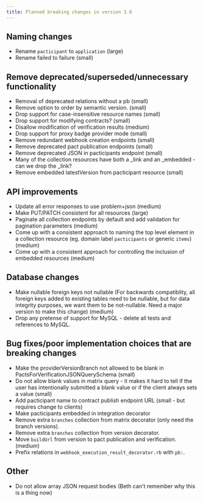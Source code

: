 ```yaml
---
title: Planned breaking changes in version 3.0
---
```


## Naming changes

* Rename `pacticipant` to `application` (large)
* Rename failed to failure (small)

## Remove deprecated/superseded/unnecessary functionality

* Removal of deprecated relations without a pb (small)
* Remove option to order by semantic version. (small)
* Drop support for case-insensitive resource names (small)
* Drop support for modifying contracts? (small)
* Disallow modification of verification results (medium)
* Drop support for proxy badge provider mode (small)
* Remove redundant webhook creation endpoints (small)
* Remove deprecated pact publication endpoints (small)
* Remove deprecated JSON in pacticipants endpoint (small)
* Many of the collection resources have both a _link and an _embedded - can we drop the _link?
* Remove embedded latestVersion from pacticipant resource (small)

## API improvements

* Update all error responses to use problem+json (medium)
* Make PUT/PATCH consistent for all resources (large)
* Paginate all collection endpoints by default and add validation for pagination parameters (medium)
* Come up with a consistent approach to naming the top level element in a collection resource (eg. domain label `pacticipants` or generic `items`) (medium)
* Come up with a consistent approach for controlling the inclusion of embedded resources (medium)


## Database changes

* Make nullable foreign keys not nullable (For backwards compatiblity, all foreign keys added to existing tables need to be nullable, but for data integrity purposes, we want them to be not-nullable. Need a major version to make this change) (medium)
* Drop any pretense of support for MySQL - delete all tests and references to MySQL.

## Bug fixes/poor implementation choices that are breaking changes

* Make the providerVersionBranch not allowed to be blank in PactsForVerificationJSONQuerySchema (small)
* Do not allow blank values in matrix query - it makes it hard to tell if the user has intentionally submitted a blank value or if the client always sets a value (small)
* Add pacticipant name to contract publish endpoint URL (small - but requires change to clients)
* Make pacticipants embedded in integration decorator
* Remove extra `branches` collection from matrix decorator (only need the branch versions).
* Remove extra `branches` collection from version decorator.
* Move `buildUrl` from version to pact publication and verification. (medium)
* Prefix relations in `webhook_execution_result_decorator.rb` with `pb:`.

## Other

* Do not allow array JSON request bodies (Beth can't remember why this is a thing now)